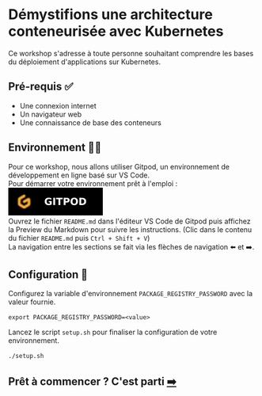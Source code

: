# Démystifions une architecture conteneurisée avec Kubernetes

Ce workshop s'adresse à toute personne souhaitant comprendre les bases du déploiement d'applications sur Kubernetes.  

## Pré-requis ✅
- Une connexion internet
- Un navigateur web
- Une connaissance de base des conteneurs

## Environnement 👩‍💻

Pour ce workshop, nous allons utiliser Gitpod, un environnement de développement en ligne basé sur VS Code.  
Pour démarrer votre environnement prêt à l'emploi : [![Environnement Gitpod](assets/gitpod.svg)](https://gitpod.io/?autostart=true#https://gitlab.com/codelab-kubernetes/workshop)  
Ouvrez le fichier `README.md` dans l'éditeur VS Code de Gitpod puis affichez la Preview du Markdown pour suivre les instructions. (Clic dans le contenu du fichier `README.md` puis `Ctrl + Shift + V`)  
La navigation entre les sections se fait via les flèches de navigation ⬅️ et ➡️.  

## Configuration 🔧

Configurez la variable d'environnement `PACKAGE_REGISTRY_PASSWORD` avec la valeur fournie.
```shell
export PACKAGE_REGISTRY_PASSWORD=<value>
```

Lancez le script `setup.sh` pour finaliser la configuration de votre environnement.
```shell
./setup.sh
```

## Prêt à commencer ? C'est parti [➡️](00-intro/README.md)
